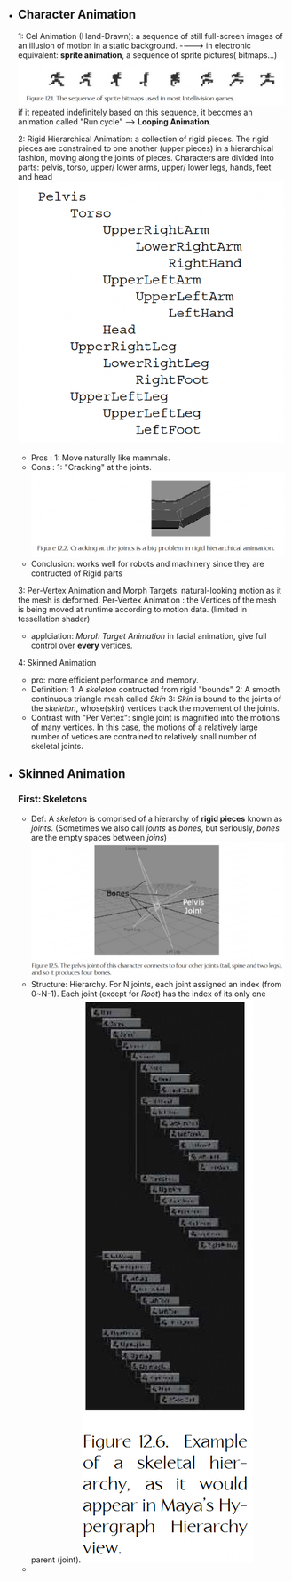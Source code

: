 - ## Character Animation
  1: Cel Animation (Hand-Drawn): a sequence of still full-screen images of an illusion of motion in a static background.  ----> in electronic equivalent: **sprite animation**, a sequence of sprite pictures( bitmaps...) 
  ![20230829213644](https://raw.githubusercontent.com/hwubh/hwubh_Pictures/main/20230829213644.png) 
  if it repeated indefinitely based on this sequence, it becomes an animation called "Run cycle" --> **Looping Animation**. 

  2: Rigid Hierarchical Animation: a collection of rigid pieces. The rigid pieces are constrained to one another (upper pieces) in a hierarchical fashion, moving along the joints of pieces.
  Characters are divided into parts: pelvis, torso, upper/ lower arms, upper/ lower legs, hands, feet and head
  ![20230829215219](https://raw.githubusercontent.com/hwubh/hwubh_Pictures/main/20230829215219.png) 
   - Pros : 1: Move naturally like mammals.
   - Cons : 1: "Cracking" at the joints. 
  ![20230829220004](https://raw.githubusercontent.com/hwubh/hwubh_Pictures/main/20230829220004.png)
  - Conclusion: works well for robots and machinery since they are contructed of Rigid parts

  3: Per-Vertex Animation and Morph Targets: natural-looking motion as it the mesh is deformed.
  Per-Vertex Animation : the Vertices of the mesh is being moved at runtime according to motion data. (limited in tessellation shader)
  - applciation: *Morph Target Animation* in facial animation, give full control over **every** vertices.

  4: Skinned Animation
  - pro: more efficient performance and memory.
  - Definition: 1: A *skeleton* contructed from rigid "bounds"
                2: A smooth continuous triangle mesh called *Skin*
                3: *Skin* is bound to the joints of the *skeleton*, whose(skin) vertices track the movement of the joints.
  - Contrast with "Per Vertex": single joint is magnified into the motions of many vertices. In this case, the motions of a relatively large number of vetices are contrained to relatively snall number of skeletal joints.

- ## Skinned Animation
  ### First: Skeletons
  - Def: A *skeleton* is comprised of a hierarchy of **rigid pieces** known as *joints*. (Sometimes we also call *joints* as *bones*, but seriously, *bones* are the empty spaces between *joins*)
    ![20231009153709](https://raw.githubusercontent.com/hwubh/hwubh_Pictures/main/20231009153709.png)
  - Structure: Hierarchy. For N joints, each joint assigned an index (from 0~N-1). Each joint (except for *Root*) has the index of its only one parent (joint).
    ![20231009154233](https://raw.githubusercontent.com/hwubh/hwubh_Pictures/main/20231009154233.png)
  - 